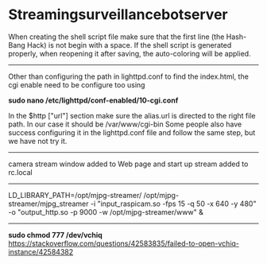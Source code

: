 # Streamingsurveillancebotserver

When creating the shell script file make sure that the first line (the Hash-Bang Hack) is not begin with a space. If the shell script is generated properly, when reopening it after saving, the auto-coloring will be applied.
_______________________________________
Other than configuring the path in lighttpd.conf to find the index.html, the cgi enable need to be configure too using 

<b>sudo nano /etc/lighttpd/conf-enabled/10-cgi.conf</b> 

In the $http ["url"] section make sure the alias.url is directed to the right file path. In our case it should be /var/www/cgi-bin
Some people also have success configuring it in the lighttpd.conf file and follow the same step, but we have not try it. 
_______________________________________
camera stream window added to Web page and start up stream added to rc.local
_______________________________________
LD_LIBRARY_PATH=/opt/mjpg-streamer/ /opt/mjpg-streamer/mjpg_streamer -i "input_raspicam.so -fps 15 -q 50 -x 640 -y 480" -o "output_http.so -p 9000 -w /opt/mjpg-streamer/www" &
_______________________________________
 
<b>sudo chmod 777 /dev/vchiq</b>
https://stackoverflow.com/questions/42583835/failed-to-open-vchiq-instance/42584382
